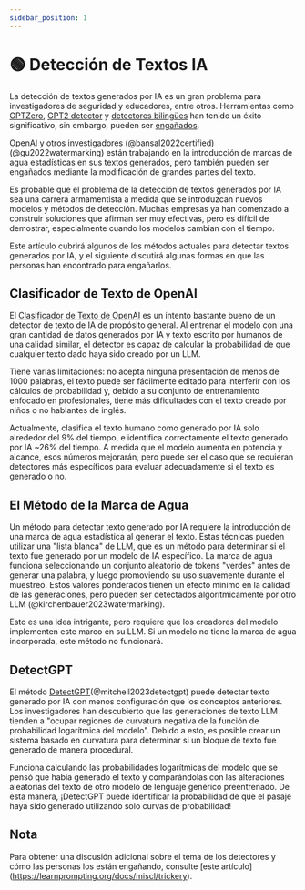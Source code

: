 ```yaml
---
sidebar_position: 1
--- 
```


# 🟢 Detección de Textos IA

La detección de textos generados por IA es un gran problema para investigadores de seguridad y educadores, entre otros. Herramientas como [GPTZero](https://gptzero.me), [GPT2 detector](https://openai-openai-detector.hf.space) y [detectores bilingües](https://github.com/Hello-SimpleAI/chatgpt-comparison-detection) han tenido un éxito significativo, sin embargo, pueden ser [engañados](https://learnprompting.org/docs/miscl/trickery).

OpenAI y otros investigadores (@bansal2022certified) (@gu2022watermarking) están trabajando en la introducción de marcas de agua estadísticas en sus textos generados, pero también pueden ser engañados mediante la modificación de grandes partes del texto.

Es probable que el problema de la detección de textos generados por IA sea una carrera armamentista a medida que se introduzcan nuevos modelos y métodos de detección. Muchas empresas ya han comenzado a construir soluciones que afirman ser muy efectivas, pero es difícil de demostrar, especialmente cuando los modelos cambian con el tiempo.

Este artículo cubrirá algunos de los métodos actuales para detectar textos generados por IA, y el siguiente discutirá algunas formas en que las personas han encontrado para engañarlos.

## Clasificador de Texto de OpenAI

El [Clasificador de Texto de OpenAI](https://platform.openai.com/ai-text-classifier) es un intento bastante bueno de un detector de texto de IA de propósito general. Al entrenar el modelo con una gran cantidad de datos generados por IA y texto escrito por humanos de una calidad similar, el detector es capaz de calcular la probabilidad de que cualquier texto dado haya sido creado por un LLM.

Tiene varias limitaciones: no acepta ninguna presentación de menos de 1000 palabras, el texto puede ser fácilmente editado para interferir con los cálculos de probabilidad y, debido a su conjunto de entrenamiento enfocado en profesionales, tiene más dificultades con el texto creado por niños o no hablantes de inglés.

Actualmente, clasifica el texto humano como generado por IA solo alrededor del 9% del tiempo, e identifica correctamente el texto generado por IA ~26% del tiempo. A medida que el modelo aumenta en potencia y alcance, esos números mejorarán, pero puede ser el caso que se requieran detectores más específicos para evaluar adecuadamente si el texto es generado o no.

## El Método de la Marca de Agua

Un método para detectar texto generado por IA requiere la introducción de una marca de agua estadística al generar el texto. Estas técnicas pueden utilizar una "lista blanca" de LLM, que es un método para determinar si el texto fue generado por un modelo de IA específico. La marca de agua funciona seleccionando un conjunto aleatorio de tokens "verdes" antes de generar una palabra, y luego promoviendo su uso suavemente durante el muestreo. Estos valores ponderados tienen un efecto mínimo en la calidad de las generaciones, pero pueden ser detectados algorítmicamente por otro LLM (@kirchenbauer2023watermarking).

Esto es una idea intrigante, pero requiere que los creadores del modelo implementen este marco en su LLM. Si un modelo no tiene la marca de agua incorporada, este método no funcionará.

## DetectGPT

El método [DetectGPT](https://detectgpt.ericmitchell.ai/)(@mitchell2023detectgpt) puede detectar texto generado por IA con menos configuración que los conceptos anteriores. Los investigadores han descubierto que las generaciones de texto LLM tienden a "ocupar regiones de curvatura negativa de la función de probabilidad logarítmica del modelo". Debido a esto, es posible crear un sistema basado en curvatura para determinar si un bloque de texto fue generado de manera procedural.

Funciona calculando las probabilidades logarítmicas del modelo que se pensó que había generado el texto y comparándolas con las alteraciones aleatorias del texto de otro modelo de lenguaje genérico preentrenado. De esta manera, ¡DetectGPT puede identificar la probabilidad de que el pasaje haya sido generado utilizando solo curvas de probabilidad!

## Nota

Para obtener una discusión adicional sobre el tema de los detectores y cómo las personas los están engañando, consulte \[este artículo\] (https://learnprompting.org/docs/miscl/trickery).
